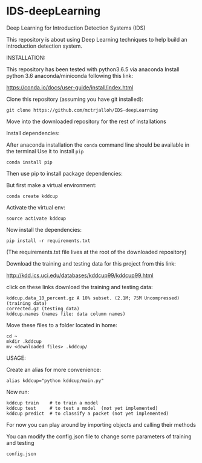 # IDS-deepLearning

Deep Learning for Introduction Detection Systems (IDS)

This repository is about using Deep Learning techniques to help build an introduction detection system.

INSTALLATION:
  
This repository has been tested with python3.6.5 via anaconda
Install python 3.6 anaconda/miniconda following this link:

  https://conda.io/docs/user-guide/install/index.html

Clone this repository (assuming you have git installed):

    git clone https://github.com/mctrjalloh/IDS-deepLearning

Move into the downloaded repository for the rest of installations

Install dependencies:

After anaconda installation the `conda` command line should be available in the terminal
Use it to install `pip`

    conda install pip

Then use pip to install package dependencies:

But first make a virtual environment:

    conda create kddcup
    
Activate the virtual env:
  
    source activate kddcup
    
Now install the dependencies:

    pip install -r requirements.txt

(The requirements.txt file lives at the root of the downloaded repository)

Download the training and testing data for this project from this link:

  http://kdd.ics.uci.edu/databases/kddcup99/kddcup99.html

click on these links download the training and testing data:

    kddcup.data_10_percent.gz A 10% subset. (2.1M; 75M Uncompressed) (training data)
    corrected.gz (testing data)
    kddcup.names (names file: data column names)
  
Move these files to a folder located in home:
  
    cd ~
    mkdir .kddcup
    mv <downloaded files> .kddcup/
   
  
  
USAGE:
  
Create an alias for more convenience:
    
    alias kddcup="python kddcup/main.py"

Now run:
  
    kddcup train    # to train a model
    kddcup test     # to test a model  (not yet implemented)
    kddcup predict  # to classify a packet (not yet implemented)

For now you can play around by importing objects and calling their methods

You can modify the config.json file to change some parameters of training and testing

    config.json
    
    
